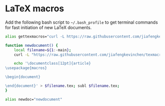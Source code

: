 # LaTeX macros

Add the following bash script to `~/.bash_profile` to get terminal commands for fast initiation of new LaTeX documents.

```bash
alias gettexmacros="curl -L https://raw.githubusercontent.com/jiafengkevinchen/texmacros/master/macros.sty > macros.sty"

function newdocument() {
    local filename=${1:-main};
    curl -L "https://raw.githubusercontent.com/jiafengkevinchen/texmacros/master/macros.sty" > macros.sty;

    echo '\documentclass[12pt]{article}
\usepackage{macros}

\begin{document}

\end{document}' > $filename.tex; subl $filename.tex;
}

alias newdoc="newdocument"
```
